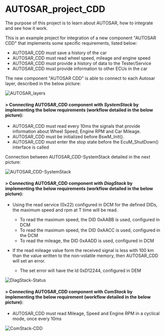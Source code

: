 # AUTOSAR_project_CDD

The purpose of this project is to learn about AUTOSAR, how to integrate and see how it work.

This is an example project for integration of a new component "AUTOSAR CDD" that implements some specific requirements, listed below:

- AUTOSAR_CDD must save a history of the car
- AUTOSAR_CDD must read wheel speed, mileage and engine speed
- AUTOSAR_CDD must provide a history of data to the Tester/Service
- AUTOSAR_CDD must provide information to other ECUs in the car

The new component "AUTOSAR CDD" is able to connect to each Autosar layer, described in the below picture: 

![AUTOSAR_layers](https://user-images.githubusercontent.com/32928448/184497802-5f816f29-3450-4185-bb88-112cff7a195a.png)

#### > Connecting AUTOSAR_CDD component with _SystemStack_ by implementing the below requirements (workflow detailed in the below picture):

- AUTOSAR_CDD must read every 10ms the signals that provide information about Wheel Speed, Engine RPM and Car Mileage.
- AUTOSAR_CDD must be initialized before BswM_Init().
- AUTOSAR_CDD must enter the stop state before the EcuM_ShutDown() interface is called

Connection between AUTOSAR_CDD-SystemStack detailed in the next picture:

![AUTOSAR_CDD-SystemStack](https://user-images.githubusercontent.com/32928448/184510322-026e58c1-39fa-4803-8547-7e145ad61cd6.png)

#### > Connecting AUTOSAR_CDD component with _DiagStack_ by implementing the below requirements (workflow detailed in the below picture):
- Using the read service (0x22) configured in DCM for the defined DIDs, the maximum speed and rpm at T time will be read.
    - To read the maximum speed, the DID 0xAABB is used, configured in DCM
    - To read the maximum speed, the DID 0xAACC is used, configured in the DCM
    - To read the mileage, the DID 0xAADD is used, configured in DCM 

- If the read mileage value form the received signal is less with 100 km than the value written to the non-volatile memory, then AUTOSAR_CDD will set an error.
    - The set error will have the Id 0xD12244, configured in DEM

![DiagStack-Status](https://user-images.githubusercontent.com/32928448/184627250-6bb32278-4a75-4979-be83-58d5d5a60204.png)

#### > Connecting AUTOSAR_CDD component with _ComStack_ by implementing the below requirement (workflow detailed in the below picture):
- AUTOSAR_CDD must read Mileage, Speed and Engine RPM in a cyclical mode, once every 10ms

![ComStack-CDD](https://user-images.githubusercontent.com/32928448/184645508-ffc45cb4-28f1-4284-9fd4-12e8cf960ab3.png)
